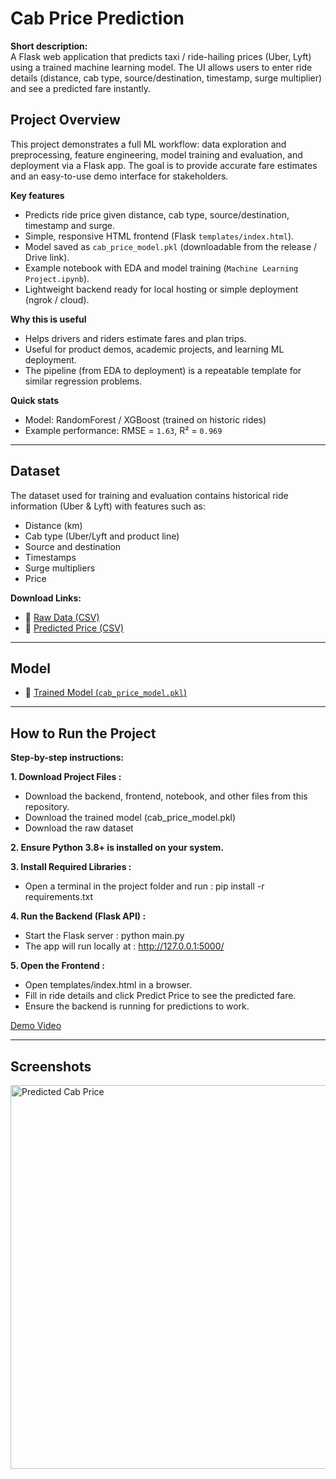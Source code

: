 # Cab Price Prediction

**Short description:**  
A Flask web application that predicts taxi / ride-hailing prices (Uber, Lyft) using a trained machine learning model. The UI allows users to enter ride details (distance, cab type, source/destination, timestamp, surge multiplier) and see a predicted fare instantly.

## Project Overview
This project demonstrates a full ML workflow: data exploration and preprocessing, feature engineering, model training and evaluation, and deployment via a Flask app. The goal is to provide accurate fare estimates and an easy-to-use demo interface for stakeholders.

**Key features**
- Predicts ride price given distance, cab type, source/destination, timestamp and surge.
- Simple, responsive HTML frontend (Flask `templates/index.html`).
- Model saved as `cab_price_model.pkl` (downloadable from the release / Drive link).
- Example notebook with EDA and model training (`Machine Learning Project.ipynb`).
- Lightweight backend ready for local hosting or simple deployment (ngrok / cloud).

**Why this is useful**
- Helps drivers and riders estimate fares and plan trips.
- Useful for product demos, academic projects, and learning ML deployment.
- The pipeline (from EDA to deployment) is a repeatable template for similar regression problems.

**Quick stats**  
- Model: RandomForest / XGBoost (trained on historic rides)  
- Example performance: RMSE = `1.63`, R² = `0.969`  

---
## Dataset

The dataset used for training and evaluation contains historical ride information (Uber & Lyft) with features such as:

- Distance (km)
- Cab type (Uber/Lyft and product line)
- Source and destination
- Timestamps
- Surge multipliers
- Price

**Download Links:**
- 📂 [Raw Data (CSV)](https://drive.google.com/file/d/1QqiydMw3WgQwM4TW102yV6DIzsj8nWNL/view?usp=sharing)  
- 📂 [Predicted Price (CSV)](https://drive.google.com/file/d/1wY2eSUa3pdJPbFn6RETxnWPiYI_4weqj/view?usp=sharing)

---
## Model

- 📂 [Trained Model (`cab_price_model.pkl`)](https://drive.google.com/file/d/1abw48Qjhx4enzQjalfk5IoOuW6Lkxa7l/view?usp=sharing)
---
## How to Run the Project

**Step-by-step instructions:**

**1. Download Project Files :**
- Download the backend, frontend, notebook, and other files from this repository.
- Download the trained model (cab_price_model.pkl)
- Download the raw dataset

**2. Ensure Python 3.8+ is installed on your system.**

**3. Install Required Libraries :**
- Open a terminal in the project folder and run : pip install -r requirements.txt

**4. Run the Backend (Flask API) :**
- Start the Flask server : python main.py
- The app will run locally at : http://127.0.0.1:5000/

**5. Open the Frontend :**
- Open templates/index.html in a browser.
- Fill in ride details and click Predict Price to see the predicted fare.
- Ensure the backend is running for predictions to work.
  
<a href="https://github.com/Surajsuri0/cab_price_prediction_ML/blob/main/Screenshots/Cab%20Price%20Prediction.mp4">Demo Video</a>

---
## Screenshots
<img width="1038" height="614" alt="Predicted Cab Price" src="https://github.com/user-attachments/assets/5045c4d4-5e0c-4402-996f-550bbf608591" />



